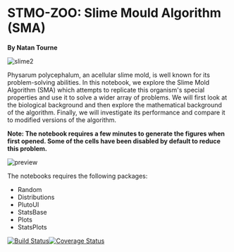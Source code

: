 # STMO-ZOO: Slime Mould Algorithm (SMA)
**By Natan Tourne**

![slime2](https://biohaviour.com/wp-content/uploads/2020/11/SlimeMold.gif)

Physarum polycephalum, an acellular slime mold, is well known for its problem-solving abilities. In this notebook, we explore the Slime Mold Algorithm (SMA) which attempts to replicate this organism's special properties and use it to solve a wider array of problems. We will first look at the biological background and then explore the mathematical background of the algorithm. Finally, we will investigate its performance and compare it to modified versions of the algorithm. 

**Note: The notebook requires a few minutes to generate the figures when first opened. Some of the cells have been disabled by default to reduce this problem.**

![preview](https://raw.githubusercontent.com/NatanTourne/STMOZOO/master/readme_figure.gif)

The notebooks requires the following packages:
  - Random
  - Distributions
  - PlutoUI
  - StatsBase
  - Plots
  - StatsPlots


[![Build Status](https://travis-ci.org/MichielStock/STMOZOO.svg?branch=master)](https://travis-ci.org/MichielStock/STMOZOO)[![Coverage Status](https://coveralls.io/repos/github/MichielStock/STMOZOO/badge.svg?branch=master)](https://coveralls.io/github/MichielStock/STMOZOO?branch=master)
